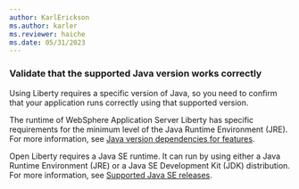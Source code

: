 ```yaml
---
author: KarlErickson
ms.author: karler
ms.reviewer: haiche
ms.date: 05/31/2023
---
```


### Validate that the supported Java version works correctly

Using Liberty requires a specific version of Java, so you need to confirm that your application runs correctly using that supported version.

The runtime of WebSphere Application Server Liberty has specific requirements for the minimum level of the Java Runtime Environment (JRE). For more information, see [Java version dependencies for features](https://www.ibm.com/docs/was-liberty/core?topic=manually-java-version-dependencies-features).

Open Liberty requires a Java SE runtime. It can run by using either a Java Runtime Environment (JRE) or a Java SE Development Kit (JDK) distribution. For more information, see [Supported Java SE releases](https://openliberty.io/docs/latest/java-se.html).
